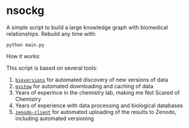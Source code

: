 # nsockg

A simple script to build a large knowledge graph with biomedical relationships. Rebuild any time with:

```shell
python main.py
```

How it works:

This script is based on several tools:

1. [`bioversions`](https://github.com/cthoyt/bioversions) for automated discovery of new versions of data
2. [`pystow`](https://github.com/cthoyt/pystow) for automated downloading and caching of data
3. Years of experince in the chemistry lab, making me Not Scared of Chemistry
4. Years of experience with data processing and biological databases
5. [`zenodo-client`](https://github.com/zenodo-client) for automated uploading of the results to Zenodo, including automated versioning
